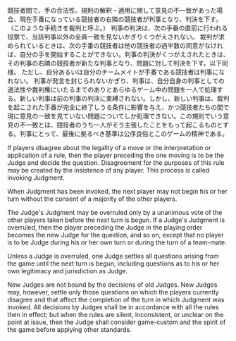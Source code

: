 競技者間で、手の合法性、規則の解釈・適用に関して意見の不一致があった場合、現在手番になっている競技者の右隣の競技者が判事となり、判決を下す。（このような手続きを裁判と呼ぶ。）
判事の判決は、次の手番の直前に行われる投票で、当該判事以外の全員一致を見ないかぎりくつがえされない。
裁判が求められているときは、次の手番の競技者は他の競技者の過半数の同意がなければ、自分の手を開始することができない。判事の判決がくつがえされたときは、その判事の右隣の競技者が新たな判事となり、問題に対して判決を下す。以下同様。
ただし、自分あるいは自分のチームメイトが手番である競技者は判事になれない。
判事が発言を封じられないかぎり、判事は、自分自身の判事としての適法性や裁判権にいたるまでのありとあらゆるゲーム中の問題を一人で処理する。新しい判事は前の判事の判決に束縛されない。しかし、新しい判事は、裁判を起こされた手番が完全に終了しうる条件に影響を与え、かつ競技者たちの間で現に意見の一致を見ていない問題についてしか処理できない。この規則でいう意見の不一致とは、競技者のうち一人がそう主張したことをもって起こるものとする。判事にとって、最後に拠るべき基準は公序良俗とこのゲームの精神である。

If players disagree about the legality of a move or the interpretation or application of a rule, then the player preceding the one moving is to be the Judge and decide the question. Disagreement for the purposes of this rule may be created by the insistence of any player. This process is called invoking Judgment.

When Judgment has been invoked, the next player may not begin his or her turn without the consent of a majority of the other players.

The Judge's Judgment may be overruled only by a unanimous vote of the other players taken before the next turn is begun. If a Judge's Judgment is overruled, then the player preceding the Judge in the playing order becomes the new Judge for the question, and so on, except that no player is to be Judge during his or her own turn or during the turn of a team-mate.

Unless a Judge is overruled, one Judge settles all questions arising from the game until the next turn is begun, including questions as to his or her own legitimacy and jurisdiction as Judge.

New Judges are not bound by the decisions of old Judges. New Judges may, however, settle only those questions on which the players currently disagree and that affect the completion of the turn in which Judgment was invoked. All decisions by Judges shall be in accordance with all the rules then in effect; but when the rules are silent, inconsistent, or unclear on the point at issue, then the Judge shall consider game-custom and the spirit of the game before applying other standards.

